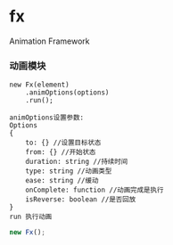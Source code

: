 fx
==

Animation Framework

### 动画模块　
	new Fx(element)
		.animOptions(options)
		.run();

	animOptions设置参数:
	Options 
	{
		to: {} //设置目标状态
		from: {} //开始状态
		duration: string //持续时间
		type: string //动画类型
		ease: string //缓动
		onComplete: function //动画完成是执行
		isReverse: boolean //是否回放
	}
	run 执行动画

```javascript
new Fx();
```
